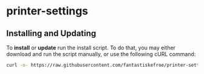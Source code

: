 # printer-settings

## Installing and Updating

To **install** or **update** run the install script. To do that, you may either download and run the script manually, or use the following cURL command:
```sh
curl -o- https://raw.githubusercontent.com/fantastiskefroe/printer-settings/main/install.sh | zsh
```
